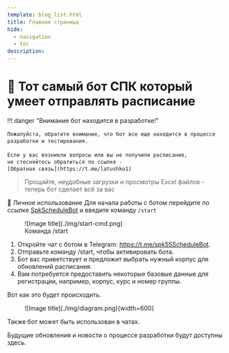 ```yaml
---
template: blog_list.html
title: Главная страница
hide:
  - navigation
  - toc
description: 
---
```


# 🤯 Тот самый бот СПК который умеет отправлять расписание

!!! danger "Внимание бот находится в разработке!"

    Пожалуйста, обратите внимание, что бот все еще находится в процессе разработки и тестирования. 

    Если у вас возникли вопросы или вы не получили расписание, 
    не стесняйтесь обратиться по ссылке - 
    [Обратная связь](https://t.me/latushko1)


[//]: # (<figure markdown>)

[//]: # (  ![Image title]&#40;./img/test_schedule_demo.gif&#41;{ width="300" })

[//]: # (  <figcaption>Работа бота с состоянием "Student"</figcaption>)

[//]: # (</figure> )

> Прощайте, неудобные загрузки и просмотры Excel файлов - теперь бот сделает всё за вас

🙋 Личное использование
Для начала работы с ботом перейдите по ссылке [SpkScheduleBot](-https://t.me/spk55ScheduleBot) и введите команду `/start`
<figure markdown>
  ![Image title](./img/start-cmd.png)
  <figcaption>Команда /start</figcaption>
</figure> 

1. Откройте чат с ботом в Telegram: https://t.me/spk55ScheduleBot.
2. Отправьте команду /start, чтобы активировать бота.
3. Бот вас приветствует и предложит выбрать нужный корпус для обновлений расписания. 
4. Вам потребуется предоставить некоторые базовые данные для регистрации, например, корпус, курс и номер группы.

Вот как это будет происходить.

<figure markdown>
  ![Image title](./img/diagram.png){width=600}
</figure> 

Также бот может быть использован в чатах.

Будущие обновления и новости о процессе разработки будут доступны здесь.